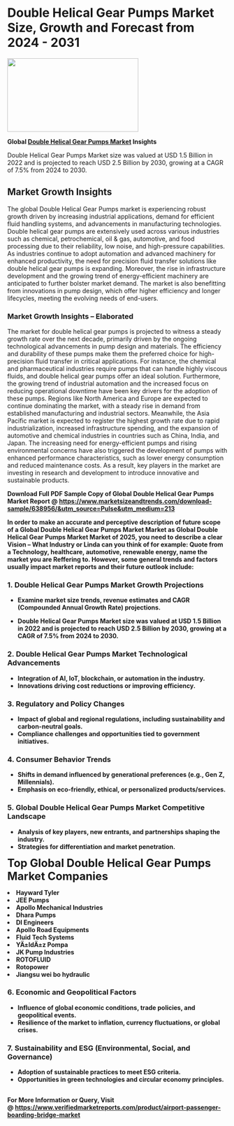 <H1>Double Helical Gear Pumps Market Size, Growth and Forecast from 2024 - 2031</H1><img class="aligncenter size-medium wp-image-584254" src="https://thirdeyenews.in/wp-content/uploads/2024/09/Global-Market-Research-300x168.jpeg" alt="" width="300" height="168" /><p><strong>Global&nbsp;<a href="https://www.marketsizeandtrends.com/download-sample/638956/&amp;utm_source=Pulse&amp;utm_medium=213">Double Helical Gear Pumps Market</a> Insights</strong></p><p>Double Helical Gear Pumps Market size was valued at USD 1.5 Billion in 2022 and is projected to reach USD 2.5 Billion by 2030, growing at a CAGR of 7.5% from 2024 to 2030.</p><p><h2>Market Growth Insights</h2> The global Double Helical Gear Pumps market is experiencing robust growth driven by increasing industrial applications, demand for efficient fluid handling systems, and advancements in manufacturing technologies. Double helical gear pumps are extensively used across various industries such as chemical, petrochemical, oil & gas, automotive, and food processing due to their reliability, low noise, and high-pressure capabilities. As industries continue to adopt automation and advanced machinery for enhanced productivity, the need for precision fluid transfer solutions like double helical gear pumps is expanding. Moreover, the rise in infrastructure development and the growing trend of energy-efficient machinery are anticipated to further bolster market demand. The market is also benefitting from innovations in pump design, which offer higher efficiency and longer lifecycles, meeting the evolving needs of end-users. <p><strong></strong></p> <h3>Market Growth Insights – Elaborated</h3> The market for double helical gear pumps is projected to witness a steady growth rate over the next decade, primarily driven by the ongoing technological advancements in pump design and materials. The efficiency and durability of these pumps make them the preferred choice for high-precision fluid transfer in critical applications. For instance, the chemical and pharmaceutical industries require pumps that can handle highly viscous fluids, and double helical gear pumps offer an ideal solution. Furthermore, the growing trend of industrial automation and the increased focus on reducing operational downtime have been key drivers for the adoption of these pumps. Regions like North America and Europe are expected to continue dominating the market, with a steady rise in demand from established manufacturing and industrial sectors. Meanwhile, the Asia Pacific market is expected to register the highest growth rate due to rapid industrialization, increased infrastructure spending, and the expansion of automotive and chemical industries in countries such as China, India, and Japan. The increasing need for energy-efficient pumps and rising environmental concerns have also triggered the development of pumps with enhanced performance characteristics, such as lower energy consumption and reduced maintenance costs. As a result, key players in the market are investing in research and development to introduce innovative and sustainable products. <p><strong></p><p><span class=""><strong>Download Full PDF Sample Copy of Global Double Helical Gear Pumps Market Report</strong> @ <a href="https://www.marketsizeandtrends.com/download-sample/638956/&amp;utm_source=Pulse&amp;utm_medium=213" target="_blank">https://www.marketsizeandtrends.com/download-sample/638956/&amp;utm_source=Pulse&amp;utm_medium=213</a></span></p><p>In order to make an accurate and perceptive description of future scope of a Global&nbsp;Double Helical Gear Pumps Market Market as Global&nbsp;Double Helical Gear Pumps Market Market of 2025, you need to describe a clear Vision &ndash; What Industry or Linda can you think of for example: Quote from a Technology, healthcare, automotive, renewable energy, name the market you are Reffering to. However, some general trends and factors usually impact market reports and their future outlook include:</p><h3>1.&nbsp;<strong>Double Helical Gear Pumps Market Growth Projections</strong></h3><ul><li>Examine market size trends, revenue estimates and CAGR (Compounded Annual Growth Rate) projections.</li><li><p>Double Helical Gear Pumps Market size was valued at USD 1.5 Billion in 2022 and is projected to reach USD 2.5 Billion by 2030, growing at a CAGR of 7.5% from 2024 to 2030.</p></li></ul><h3>2.&nbsp;<strong>Double Helical Gear Pumps Market Technological Advancements</strong></h3><ul><li>Integration of AI, IoT, blockchain, or automation in the industry.</li><li>Innovations driving cost reductions or improving efficiency.</li></ul><h3>3.&nbsp;<strong>Regulatory and Policy Changes</strong></h3><ul><li>Impact of global and regional regulations, including sustainability and carbon-neutral goals.</li><li>Compliance challenges and opportunities tied to government initiatives.</li></ul><h3>4.&nbsp;<strong>Consumer Behavior Trends</strong></h3><ul><li>Shifts in demand influenced by generational preferences (e.g., Gen Z, Millennials).</li><li>Emphasis on eco-friendly, ethical, or personalized products/services.</li></ul><h3>5.&nbsp;<strong>Global Double Helical Gear Pumps Market Competitive Landscape</strong></h3><ul><li>Analysis of key players, new entrants, and partnerships shaping the industry.</li><li>Strategies for differentiation and market penetration.</li></ul><p data-pm-slice="1 1 []"><span style="color: inherit; font-family: inherit; font-size: 25px;">Top Global Double Helical Gear Pumps Market Companies</span></p><div class="" data-test-id=""><p><li>Hayward Tyler</li><li> JEE Pumps</li><li> Apollo Mechanical Industries</li><li> Dhara Pumps</li><li> DI Engineers</li><li> Apollo Road Equipments</li><li> Fluid Tech Systems</li><li> YÄ±ldÄ±z Pompa</li><li> JK Pump Industries</li><li> ROTOFLUID</li><li> Rotopower</li><li> Jiangsu wei bo hydraulic</li></p></div><h3>6.&nbsp;<strong>Economic and Geopolitical Factors</strong></h3><ul><li>Influence of global economic conditions, trade policies, and geopolitical events.</li><li>Resilience of the market to inflation, currency fluctuations, or global crises.</li></ul><h3>7.&nbsp;<strong>Sustainability and ESG (Environmental, Social, and Governance)</strong></h3><ul><li>Adoption of sustainable practices to meet ESG criteria.</li><li>Opportunities in green technologies and circular economy principles.</li></ul><h2><strong style="font-size: 14px;">For More Information or Query, Visit @&nbsp;</strong><a style="background-color: #ffffff; font-size: 14px;" href="https://www.marketsizeandtrends.com/report/double-helical-gear-pumps-market/" target="_blank">https://www.verifiedmarketreports.com/product/airport-passenger-boarding-bridge-market</a></h2>
